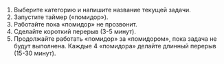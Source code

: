1. Выберите категорию и напишите название текущей задачи.
2. Запустите таймер («помидор»).
3. Работайте пока «помидор» не прозвонит.
4. Сделайте короткий перерыв (3-5 минут).
5. Продолжайте работать «помидор» за «помидором», пока задача не будут выполнена. Каждые 4 «помидора» делайте длинный перерыв (15-30 минут).
